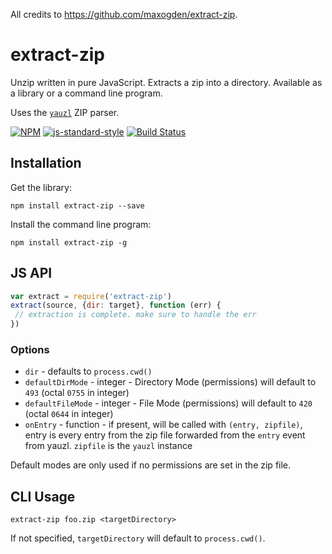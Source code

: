All credits to https://github.com/maxogden/extract-zip.

# extract-zip

Unzip written in pure JavaScript. Extracts a zip into a directory. Available as a library or a command line program.

Uses the [`yauzl`](http://npmjs.org/yauzl) ZIP parser.

[![NPM](https://nodei.co/npm/extract-zip.png?global=true)](https://nodei.co/npm/extract-zip/)
[![js-standard-style](https://cdn.rawgit.com/feross/standard/master/badge.svg)](https://github.com/feross/standard)
[![Build Status](https://travis-ci.org/maxogden/extract-zip.svg?branch=master)](https://travis-ci.org/maxogden/extract-zip)

## Installation

Get the library:

```
npm install extract-zip --save
```

Install the command line program:

```
npm install extract-zip -g
```

## JS API

```js
var extract = require('extract-zip')
extract(source, {dir: target}, function (err) {
 // extraction is complete. make sure to handle the err
})
```

### Options

- `dir` - defaults to `process.cwd()`
- `defaultDirMode` - integer - Directory Mode (permissions) will default to `493` (octal `0755` in integer)
- `defaultFileMode` - integer - File Mode (permissions) will default to `420` (octal `0644` in integer)
- `onEntry` - function - if present, will be called with `(entry, zipfile)`, entry is every entry from the zip file forwarded from the `entry` event from yauzl. `zipfile` is the `yauzl` instance

Default modes are only used if no permissions are set in the zip file.

## CLI Usage

```
extract-zip foo.zip <targetDirectory>
```

If not specified, `targetDirectory` will default to `process.cwd()`.
